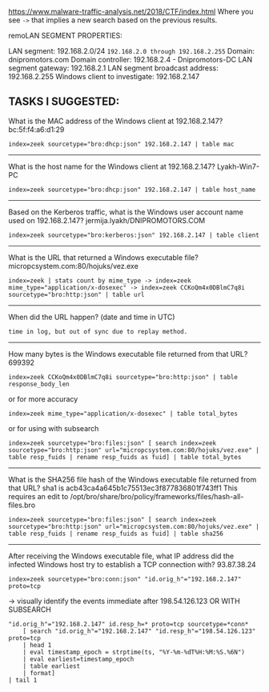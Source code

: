 https://www.malware-traffic-analysis.net/2018/CTF/index.html
Where you see `->` that implies a new search based on the previous results.

remoLAN SEGMENT PROPERTIES:

LAN segment: 192.168.2.0/24 ```192.168.2.0 through 192.168.2.255```
Domain: dnipromotors.com
Domain controller: 192.168.2.4 - Dnipromotors-DC
LAN segment gateway: 192.168.2.1
LAN segment broadcast address: 192.168.2.255
Windows client to investigate: 192.168.2.147

TASKS I SUGGESTED:
---
What is the MAC address of the Windows client at 192.168.2.147? bc:5f:f4:a6:d1:29 

```
index=zeek sourcetype="bro:dhcp:json" 192.168.2.147 | table mac
```

---
What is the host name for the Windows client at 192.168.2.147? Lyakh-Win7-PC 

```
index=zeek sourcetype="bro:dhcp:json" 192.168.2.147 | table host_name
```

---
Based on the Kerberos traffic, what is the Windows user account name used on 192.168.2.147? 
jermija.lyakh/DNIPROMOTORS.COM 

```
index=zeek sourcetype="bro:kerberos:json" 192.168.2.147 | table client
```

---
What is the URL that returned a Windows executable file?  
micropcsystem.com:80/hojuks/vez.exe 
```
index=zeek | stats count by mime_type -> index=zeek mime_type="application/x-dosexec" -> index=zeek CCKoQm4x0DBlmC7q8i sourcetype="bro:http:json" | table url
```

---
When did the URL happen? (date and time in UTC) 
```
time in log, but out of sync due to replay method.
```

---
How many bytes is the Windows executable file returned from that URL? 
699392 
```
index=zeek CCKoQm4x0DBlmC7q8i sourcetype="bro:http:json" | table response_body_len
``` 
or for more accuracy 
```
index=zeek mime_type="application/x-dosexec" | table total_bytes
``` 
or for using with subsearch 
```
index=zeek sourcetype="bro:files:json" [ search index=zeek sourcetype="bro:http:json" url="micropcsystem.com:80/hojuks/vez.exe" | table resp_fuids | rename resp_fuids as fuid] | table total_bytes
```

---
What is the SHA256 file hash of the Windows executable file returned from that URL? sha1 is acb43ca4a645b1c75513ec3f877836801f743ff1
This requires an edit to /opt/bro/share/bro/policy/frameworks/files/hash-all-files.bro
```
index=zeek sourcetype="bro:files:json" [ search index=zeek sourcetype="bro:http:json" url="micropcsystem.com:80/hojuks/vez.exe" | table resp_fuids | rename resp_fuids as fuid] | table sha256
```

---
After receiving the Windows executable file, what IP address did the infected Windows host try to establish a TCP connection with? 93.87.38.24
```
index=zeek sourcetype="bro:conn:json" "id.orig_h"="192.168.2.147" proto=tcp
``` 
-> visually identify the events immediate after 198.54.126.123
OR WITH SUBSEARCH
```
"id.orig_h"="192.168.2.147" id.resp_h=* proto=tcp sourcetype=*conn* 
    [ search "id.orig_h"="192.168.2.147" "id.resp_h"="198.54.126.123" proto=tcp 
    | head 1
    | eval timestamp_epoch = strptime(ts, "%Y-%m-%dT%H:%M:%S.%6N") 
    | eval earliest=timestamp_epoch 
    | table earliest 
    | format] 
| tail 1
```
